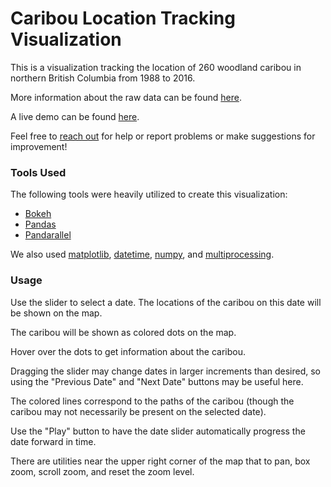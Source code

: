 # Caribou Location Tracking Visualization

This is a visualization tracking the location of 260 woodland caribou in northern British Columbia from 1988 to 2016.

More information about the raw data can be found  [here](https://www.kaggle.com/jessemostipak/caribou-location-tracking).

A live demo can be found [here](http://paul-tqh-nguyen.github.io/caribou_location_tracking/).

Feel free to  [reach out](https://paul-tqh-nguyen.github.io/about/#contact)  for help or report problems or make suggestions for improvement!

### Tools Used

The following tools were heavily utilized to create this visualization:
* [Bokeh](https://bokeh.org/)
* [Pandas](https://pandas.pydata.org/)
* [Pandarallel](https://github.com/nalepae/pandarallel)

We also used [matplotlib]([https://matplotlib.org/3.1.1/api/_as_gen/matplotlib.pyplot.xlim.html](https://matplotlib.org/3.1.1/api/_as_gen/matplotlib.pyplot.xlim.html)), [datetime](https://docs.python.org/3/library/datetime.html), [numpy](https://numpy.org/), and [multiprocessing](https://docs.python.org/3/library/multiprocessing.html).

### Usage

Use the slider to select a date. The locations of the caribou on this date will be shown on the map.

The caribou will be shown as colored dots on the map.

Hover over the dots to get information about the caribou.

Dragging the slider may change dates in larger increments than desired, so using the "Previous Date" and "Next Date" buttons may be useful here.

The colored lines correspond to the paths of the caribou (though the caribou may not necessarily be present on the selected date).

Use the "Play" button to have the date slider automatically progress the date forward in time.

There are utilities near the upper right corner of the map that to pan, box zoom, scroll zoom, and reset the zoom level.

